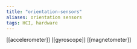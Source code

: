 ```yaml
---
title: "orientation-sensors"
aliases: orientation sensors
tags: HCI, hardware
---
```


[[accelerometer]]
[[gyroscope]]
[[magnetometer]]
